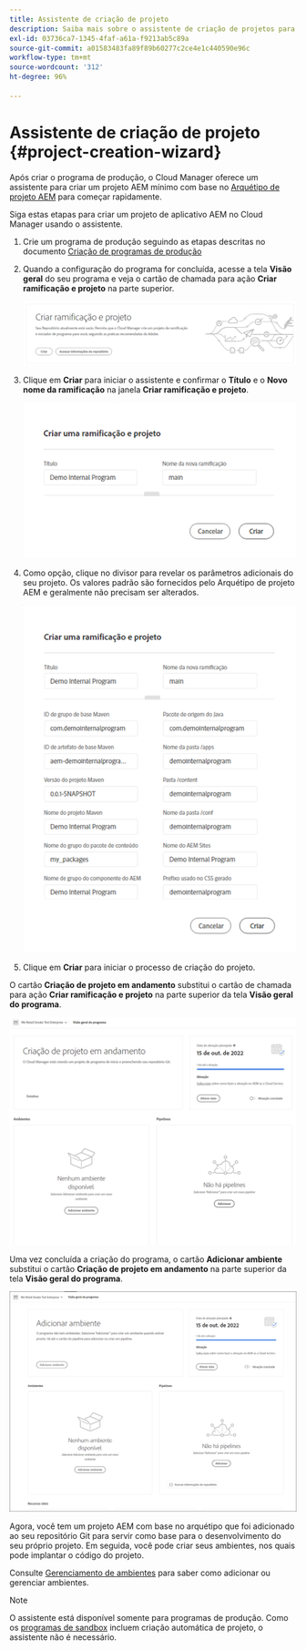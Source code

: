 ```yaml
---
title: Assistente de criação de projeto
description: Saiba mais sobre o assistente de criação de projetos para ajudar você a configurar rapidamente seu projeto após criar seu programa de produção.
exl-id: 03736ca7-1345-4faf-a61a-f9213ab5c89a
source-git-commit: a01583483fa89f89b60277c2ce4e1c440590e96c
workflow-type: tm+mt
source-wordcount: '312'
ht-degree: 96%

---
```


# Assistente de criação de projeto {#project-creation-wizard}

Após criar o programa de produção, o Cloud Manager oferece um assistente para criar um projeto AEM mínimo com base no [Arquétipo de projeto AEM](https://experienceleague.adobe.com/docs/experience-manager-core-components/using/developing/archetype/overview.html?lang=pt-BR) para começar rapidamente.

Siga estas etapas para criar um projeto de aplicativo AEM no Cloud Manager usando o assistente.

1. Crie um programa de produção seguindo as etapas descritas no documento [Criação de programas de produção](creating-production-programs.md)

1. Quando a configuração do programa for concluída, acesse a tela **Visão geral** do seu programa e veja o cartão de chamada para ação **Criar ramificação e projeto** na parte superior.

   ![Cartão de chamada para ação do assistente](assets/create-wizard1.png)

1. Clique em **Criar** para iniciar o assistente e confirmar o **Título** e o **Novo nome da ramificação** na janela **Criar ramificação e projeto**.

   ![Criar ramificação e projeto](assets/create-wizard2.png)

1. Como opção, clique no divisor para revelar os parâmetros adicionais do seu projeto. Os valores padrão são fornecidos pelo Arquétipo de projeto AEM e geralmente não precisam ser alterados.

   ![Parâmetros adicionais do projeto](assets/create-wizard5.png)

1. Clique em **Criar** para iniciar o processo de criação do projeto.


O cartão **Criação de projeto em andamento** substitui o cartão de chamada para ação **Criar ramificação e projeto** na parte superior da tela **Visão geral do programa**.

![Criação do projeto em andamento](assets/create-wizard3.png)

Uma vez concluída a criação do programa, o cartão **Adicionar ambiente** substitui o cartão **Criação de projeto em andamento** na parte superior da tela **Visão geral do programa**.

![Adicionar ambiente](assets/create-wizard4.png)

Agora, você tem um projeto AEM com base no arquétipo que foi adicionado ao seu repositório Git para servir como base para o desenvolvimento do seu próprio projeto. Em seguida, você pode criar seus ambientes, nos quais pode implantar o código do projeto.

Consulte [Gerenciamento de ambientes](/help/implementing/cloud-manager/manage-environments.md) para saber como adicionar ou gerenciar ambientes.

>[!NOTE]
>
>O assistente está disponível somente para programas de produção. Como os [programas de sandbox](introduction-sandbox-programs.md#auto-creation) incluem criação automática de projeto, o assistente não é necessário.